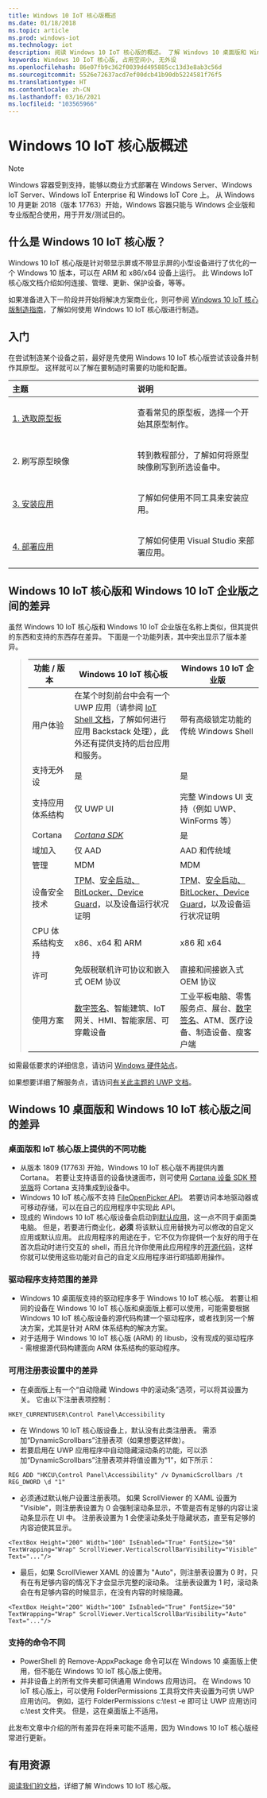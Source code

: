 ```yaml
---
title: Windows 10 IoT 核心版概述
ms.date: 01/18/2018
ms.topic: article
ms.prod: windows-iot
ms.technology: iot
description: 阅读 Windows 10 IoT 核心版的概述。 了解 Windows 10 桌面版和 Windows 10 IoT 核心版之间的差异。
keywords: Windows 10 IoT 核心版, 占用空间小, 无外设
ms.openlocfilehash: 86e07fb9c362f0039dd495885cc13d3e8ab3c56d
ms.sourcegitcommit: 5526e72637acd7ef00dcb41b90db5224581f76f5
ms.translationtype: HT
ms.contentlocale: zh-CN
ms.lasthandoff: 03/16/2021
ms.locfileid: "103565966"
---
```

# <a name="an-overview-of-windows-10-iot-core"></a>Windows 10 IoT 核心版概述

> [!NOTE]
> Windows 容器受到支持，能够以商业方式部署在 Windows Server、Windows IoT Server、Windows IoT Enterprise 和 Windows IoT Core 上。  从 Windows 10 月更新 2018（版本 17763）开始，Windows 容器只能与 Windows 企业版和专业版配合使用，用于开发/测试目的。

## <a name="what-is-windows-10-iot-core"></a>什么是 Windows 10 IoT 核心版？
Windows 10 IoT 核心版是针对带显示屏或不带显示屏的小型设备进行了优化的一个 Windows 10 版本，可以在 ARM 和 x86/x64 设备上运行。 此 Windows IoT 核心版文档介绍如何连接、管理、更新、保护设备，等等。

如果准备进入下一阶段并开始将解决方案商业化，则可参阅 [Windows 10 IoT 核心版制造指南](https://docs.microsoft.com/windows-hardware/manufacture/iot/iot-core-manufacturing-guide)，了解如何使用 Windows 10 IoT 核心版进行制造。

## <a name="getting-started"></a>入门

在尝试制造某个设备之前，最好是先使用 Windows 10 IoT 核心版尝试该设备并制作其原型。 这样就可以了解在要制造时需要的功能和配置。

<table>  
<colgroup> <col width="50%" /> <col width="50%" /> </colgroup>  
<thead>  
<tr class="header">  
<th align="left">主题</th>
<th align="left">说明</th>
</tr>
</thead>
<tbody>

<tr class="odd">
<td align="left"><p><a href="https://docs.microsoft.com/windows/iot-core/tutorials/quickstarter/PrototypeBoards"
>1. 选取原型板</a></p></td>
<td align="left"><p>查看常见的原型板，选择一个开始其原型制作。</p></td>
</tr>

<tr class="odd">
<td align="left"><p>2. 刷写原型映像</p></td>
<td align="left"><p>转到教程部分，了解如何将原型映像刷写到所选设备中。 </p></td>
</tr>

<tr class="odd">
<td align="left"><p><a href="https://docs.microsoft.com/windows/iot-core/develop-your-app/appinstaller">3. 安装应用</a></p></td>
<td align="left"><p>了解如何使用不同工具来安装应用。</p></td>
</tr>

<tr class="odd">
<td align="left"><p><a href="https://docs.microsoft.com/windows/iot-core/develop-your-app/appdeployment">4. 部署应用</a></p></td>
<td align="left"><p>了解如何使用 Visual Studio 来部署应用。</p></td>
</tr>

</tbody>
</table>

## <a name="differences-between-windows-10-iot-core-and-windows-10-iot-enterprise"></a>Windows 10 IoT 核心版和 Windows 10 IoT 企业版之间的差异

虽然 Windows 10 IoT 核心版和 Windows 10 IoT 企业版在名称上类似，但其提供的东西和支持的东西存在差异。 下面是一个功能列表，其中突出显示了版本差异。

> | 功能&nbsp;/&nbsp;版本 | Windows 10 IoT 核心板  |  Windows 10 IoT 企业版  |
> |-------------|----------|---------|
> | 用户体验 | 在某个时刻前台中会有一个 UWP 应用（请参阅 [IoT Shell 文档](https://docs.microsoft.com/windows/iot-core/develop-your-app/iotcoreshell)，了解如何进行应用 Backstack 处理），此外还有提供支持的后台应用和服务。 | 带有高级锁定功能的传统 Windows Shell |
> | 支持无外设 | 是 | 是 |
> | 支持应用体系结构 | 仅 UWP UI | 完整 Windows UI 支持（例如 UWP、WinForms 等） |
> | Cortana | [*Cortana SDK*](https://developer.microsoft.com/cortana/devices) | 是 |
> | 域加入 | 仅 AAD | AAD 和传统域 |
> | 管理 | MDM | MDM |
> | 设备安全技术 | [TPM](https://docs.microsoft.com/windows/iot-core/secure-your-device/tpm)、[安全启动、BitLocker、Device Guard](https://docs.microsoft.com/windows/iot-core/secure-your-device/securebootandbitlocker)，以及设备运行状况证明 | [TPM](https://docs.microsoft.com/windows/iot-core/secure-your-device/tpm)、[安全启动、BitLocker、Device Guard](https://docs.microsoft.com/windows/iot-core/secure-your-device/securebootandbitlocker)，以及设备运行状况证明 |
> | CPU 体系结构支持 | x86、x64 和 ARM | x86 和 x64 |
> | 许可 | 免版税联机许可协议和嵌入式 OEM 协议 | 直接和间接嵌入式 OEM 协议 |
> | 使用方案 | [数字签名](https://www.microsoft.com/windowsforbusiness/digital-signage)、智能建筑、IoT 网关、HMI、智能家居、可穿戴设备 | 工业平板电脑、零售服务点、展台、[数字签名](https://www.microsoft.com/windowsforbusiness/digital-signage)、ATM、医疗设备、制造设备、瘦客户端 |

如需最低要求的详细信息，请访问 [Windows 硬件站点](https://docs.microsoft.com/windows-hardware/design/minimum/minimum-hardware-requirements-overview)。

如果想要详细了解服务点，请访问[有关此主题的 UWP 文档](https://aka.ms/pointofservice)。

## <a name="differences-between-windows-10-desktop-and-windows-10-iot-core"></a>Windows 10 桌面版和 Windows 10 IoT 核心版之间的差异

### <a name="different-features-available-on-desktop-and-iot-core"></a>桌面版和 IoT 核心版上提供的不同功能

* 从版本 1809 (17763) 开始，Windows 10 IoT 核心版不再提供内置 Cortana。 若要让支持语音的设备快速面市，则可使用 [Cortana 设备 SDK 预览版](https://developer.microsoft.com/cortana/devices)将 Cortana 支持集成到设备中。
* Windows 10 IoT 核心版不支持 [FileOpenPicker API](https://docs.microsoft.com/uwp/api/windows.storage.pickers.fileopenpicker)。 若要访问本地驱动器或可移动存储，可以在自己的应用程序中实现此 API。
* 现成的 Windows 10 IoT 核心版设备会启动到[默认应用](https://docs.microsoft.com/windows/iot-core/develop-your-app/iotcoredefaultapp)，这一点不同于桌面类电脑。 但是，若要进行商业化，**必须** 将该默认应用替换为可以修改的自定义应用或默认应用。 此应用程序的用途在于，它不仅为你提供一个友好的用于在首次启动时进行交互的 shell，而且允许你使用此应用程序的[开源代码](https://github.com/Microsoft/Windows-iotcore-samples/tree/master/Samples/IoTCoreDefaultApp)，这样你就可以使用这些功能对自己的自定义应用程序进行即插即用操作。

### <a name="differences-in-driver-supported-areas"></a>驱动程序支持范围的差异

* Windows 10 桌面版支持的驱动程序多于 Windows 10 IoT 核心版。 若要让相同的设备在 Windows 10 IoT 核心版和桌面版上都可以使用，可能需要根据 Windows 10 IoT 核心版设备的源代码构建一个驱动程序，或者找到另一个解决方案，尤其是针对 ARM 体系结构的解决方案。
* 对于适用于 Windows 10 IoT 核心版 (ARM) 的 libusb，没有现成的驱动程序 - 需根据源代码构建面向 ARM 体系结构的驱动程序。

### <a name="differences-in-available-registry-set"></a>可用注册表设置中的差异

* 在桌面版上有一个“自动隐藏 Windows 中的滚动条”选项，可以将其设置为关。 它由以下注册表项控制：

```
HKEY_CURRENTUSER\Control Panel\Accessibility
```

* 在 Windows 10 IoT 核心版设备上，默认没有此类注册表。 需添加“DynamicScrollbars”注册表项（如果想要这样做）。
* 若要启用在 UWP 应用程序中自动隐藏滚动条的功能，可以添加“DynamicScrollbars”注册表项并将值设置为“1”，如下所示：

```
REG ADD "HKCU\Control Panel\Accessibility" /v DynamicScrollbars /t REG_DWORD \d "1"
```

* 必须通过默认帐户设置注册表项。 如果 ScrollViewer 的 XAML 设置为 "Visible"，则注册表设置为 0 会强制滚动条显示，不管是否有足够的内容让滚动条显示在 UI 中。 注册表设置为 1 会使滚动条处于隐藏状态，直至有足够的内容迫使其显示。

```
<TextBox Height="200" Width="100" IsEnabled="True" FontSize="50" TextWrapping="Wrap" ScrollViewer.VerticalScrollBarVisibility="Visible" Text="..."/>
```

* 最后，如果 ScrollViewer XAML 的设置为 "Auto"，则注册表设置为 0 时，只有在有足够内容的情况下才会显示完整的滚动条。 注册表设置为 1 时，滚动条会在有足够内容的时候显示，在没有内容的时候隐藏。

```
<TextBox Height="200" Width="100" IsEnabled="True" FontSize="50" TextWrapping="Wrap" ScrollViewer.VerticalScrollBarVisibility="Auto" Text="..."/>
```

### <a name="different-commands-supported"></a>支持的命令不同

* PowerShell 的 Remove-AppxPackage 命令可以在 Windows 10 桌面版上使用，但不能在 Windows 10 IoT 核心版上使用。
* 并非设备上的所有文件夹都可供通用 Windows 应用访问。 在 Windows 10 IoT 核心版上，可以使用 FolderPermissions 工具将文件夹设置为可供 UWP 应用访问。 例如，运行 FolderPermissions c:\test -e 即可让 UWP 应用访问 c:\test 文件夹。 但是，这在桌面版上不适用。

此发布文章中介绍的所有差异在将来可能不适用，因为 Windows 10 IoT 核心版经常进行更新。

## <a name="helpful-resources"></a>有用资源
[阅读我们的文档](https://docs.microsoft.com/windows/iot-core/)，详细了解 Windows 10 IoT 核心版。

